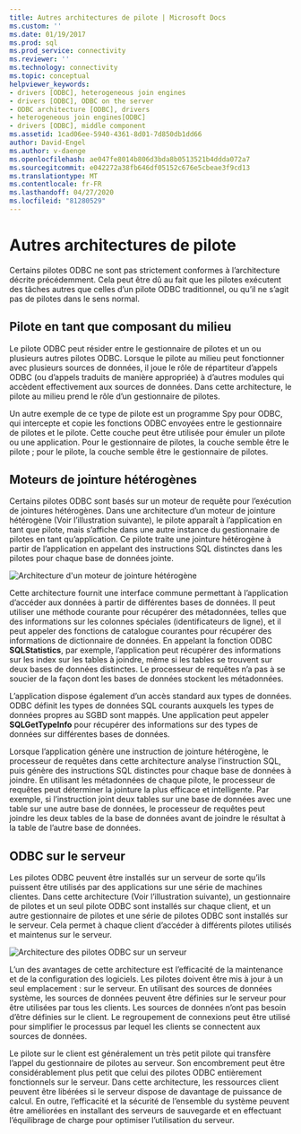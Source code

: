 ```yaml
---
title: Autres architectures de pilote | Microsoft Docs
ms.custom: ''
ms.date: 01/19/2017
ms.prod: sql
ms.prod_service: connectivity
ms.reviewer: ''
ms.technology: connectivity
ms.topic: conceptual
helpviewer_keywords:
- drivers [ODBC], heterogeneous join engines
- drivers [ODBC], ODBC on the server
- ODBC architecture [ODBC], drivers
- heterogeneous join engines[ODBC]
- drivers [ODBC], middle component
ms.assetid: 1cad06ee-5940-4361-8d01-7d850db1dd66
author: David-Engel
ms.author: v-daenge
ms.openlocfilehash: ae047fe8014b806d3bda8b0513521b4ddda072a7
ms.sourcegitcommit: e042272a38fb646df05152c676e5cbeae3f9cd13
ms.translationtype: MT
ms.contentlocale: fr-FR
ms.lasthandoff: 04/27/2020
ms.locfileid: "81280529"
---
```

# <a name="other-driver-architectures"></a>Autres architectures de pilote
Certains pilotes ODBC ne sont pas strictement conformes à l’architecture décrite précédemment. Cela peut être dû au fait que les pilotes exécutent des tâches autres que celles d’un pilote ODBC traditionnel, ou qu’il ne s’agit pas de pilotes dans le sens normal.  
  
## <a name="driver-as-a-middle-component"></a>Pilote en tant que composant du milieu  
 Le pilote ODBC peut résider entre le gestionnaire de pilotes et un ou plusieurs autres pilotes ODBC. Lorsque le pilote au milieu peut fonctionner avec plusieurs sources de données, il joue le rôle de répartiteur d’appels ODBC (ou d’appels traduits de manière appropriée) à d’autres modules qui accèdent effectivement aux sources de données. Dans cette architecture, le pilote au milieu prend le rôle d’un gestionnaire de pilotes.  
  
 Un autre exemple de ce type de pilote est un programme Spy pour ODBC, qui intercepte et copie les fonctions ODBC envoyées entre le gestionnaire de pilotes et le pilote. Cette couche peut être utilisée pour émuler un pilote ou une application. Pour le gestionnaire de pilotes, la couche semble être le pilote ; pour le pilote, la couche semble être le gestionnaire de pilotes.  
  
## <a name="heterogeneous-join-engines"></a>Moteurs de jointure hétérogènes  
 Certains pilotes ODBC sont basés sur un moteur de requête pour l’exécution de jointures hétérogènes. Dans une architecture d’un moteur de jointure hétérogène (Voir l’illustration suivante), le pilote apparaît à l’application en tant que pilote, mais s’affiche dans une autre instance du gestionnaire de pilotes en tant qu’application. Ce pilote traite une jointure hétérogène à partir de l’application en appelant des instructions SQL distinctes dans les pilotes pour chaque base de données jointe.  
  
 ![Architecture d'un moteur de jointure hétérogène](../../odbc/reference/media/fig3-4.gif "fig3-4")  
  
 Cette architecture fournit une interface commune permettant à l’application d’accéder aux données à partir de différentes bases de données. Il peut utiliser une méthode courante pour récupérer des métadonnées, telles que des informations sur les colonnes spéciales (identificateurs de ligne), et il peut appeler des fonctions de catalogue courantes pour récupérer des informations de dictionnaire de données. En appelant la fonction ODBC **SQLStatistics**, par exemple, l’application peut récupérer des informations sur les index sur les tables à joindre, même si les tables se trouvent sur deux bases de données distinctes. Le processeur de requêtes n’a pas à se soucier de la façon dont les bases de données stockent les métadonnées.  
  
 L’application dispose également d’un accès standard aux types de données. ODBC définit les types de données SQL courants auxquels les types de données propres au SGBD sont mappés. Une application peut appeler **SQLGetTypeInfo** pour récupérer des informations sur des types de données sur différentes bases de données.  
  
 Lorsque l’application génère une instruction de jointure hétérogène, le processeur de requêtes dans cette architecture analyse l’instruction SQL, puis génère des instructions SQL distinctes pour chaque base de données à joindre. En utilisant les métadonnées de chaque pilote, le processeur de requêtes peut déterminer la jointure la plus efficace et intelligente. Par exemple, si l’instruction joint deux tables sur une base de données avec une table sur une autre base de données, le processeur de requêtes peut joindre les deux tables de la base de données avant de joindre le résultat à la table de l’autre base de données.  
  
## <a name="odbc-on-the-server"></a>ODBC sur le serveur  
 Les pilotes ODBC peuvent être installés sur un serveur de sorte qu’ils puissent être utilisés par des applications sur une série de machines clientes. Dans cette architecture (Voir l’illustration suivante), un gestionnaire de pilotes et un seul pilote ODBC sont installés sur chaque client, et un autre gestionnaire de pilotes et une série de pilotes ODBC sont installés sur le serveur. Cela permet à chaque client d’accéder à différents pilotes utilisés et maintenus sur le serveur.  
  
 ![Architecture des pilotes ODBC sur un serveur](../../odbc/reference/media/fig3-5.gif "FIG3-5")  
  
 L’un des avantages de cette architecture est l’efficacité de la maintenance et de la configuration des logiciels. Les pilotes doivent être mis à jour à un seul emplacement : sur le serveur. En utilisant des sources de données système, les sources de données peuvent être définies sur le serveur pour être utilisées par tous les clients. Les sources de données n’ont pas besoin d’être définies sur le client. Le regroupement de connexions peut être utilisé pour simplifier le processus par lequel les clients se connectent aux sources de données.  
  
 Le pilote sur le client est généralement un très petit pilote qui transfère l’appel du gestionnaire de pilotes au serveur. Son encombrement peut être considérablement plus petit que celui des pilotes ODBC entièrement fonctionnels sur le serveur. Dans cette architecture, les ressources client peuvent être libérées si le serveur dispose de davantage de puissance de calcul. En outre, l’efficacité et la sécurité de l’ensemble du système peuvent être améliorées en installant des serveurs de sauvegarde et en effectuant l’équilibrage de charge pour optimiser l’utilisation du serveur.
